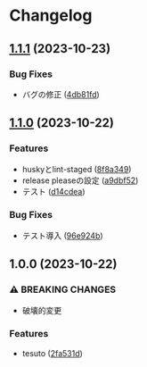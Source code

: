 # Changelog

## [1.1.1](https://github.com/kos-dw/boilerplate/compare/v1.1.0...v1.1.1) (2023-10-23)


### Bug Fixes

* バグの修正 ([4db81fd](https://github.com/kos-dw/boilerplate/commit/4db81fd312c3d6d9c3deb15b38a0d09cee04deef))

## [1.1.0](https://github.com/kos-dw/boilerplate/compare/v1.0.0...v1.1.0) (2023-10-22)


### Features

* huskyとlint-staged ([8f8a349](https://github.com/kos-dw/boilerplate/commit/8f8a349f487733c1fae0a3050eb4a2ff1a907376))
* release pleaseの設定 ([a9dbf52](https://github.com/kos-dw/boilerplate/commit/a9dbf525109691b63c2cc7113edf0d3e8020d03a))
* テスト ([d14cdea](https://github.com/kos-dw/boilerplate/commit/d14cdea628d1a3d0e96cd808d974ad79c57a5076))


### Bug Fixes

* テスト導入 ([96e924b](https://github.com/kos-dw/boilerplate/commit/96e924b71e78204bc518656323ec362f095129cf))

## 1.0.0 (2023-10-22)


### ⚠ BREAKING CHANGES

* 破壊的変更

### Features

* tesuto ([2fa531d](https://github.com/kos-dw/boilerplate/commit/2fa531d71b2114fcc7c2be16024a060ed1f9758b))
